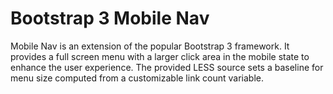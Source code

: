 Bootstrap 3 Mobile Nav
======================

Mobile Nav is an extension of the popular Bootstrap 3 framework. It provides a full screen menu with a larger click area in the mobile state to enhance the user experience. The provided LESS source sets a baseline for menu size computed from a customizable link count variable.
